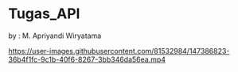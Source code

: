 # Tugas_API

by : M. Apriyandi Wiryatama

https://user-images.githubusercontent.com/81532984/147386823-36b4f1fc-9c1b-40f6-8267-3bb346da56ea.mp4


